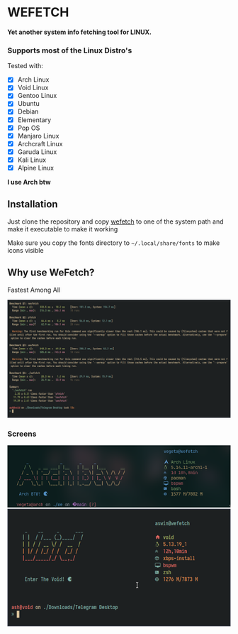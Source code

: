 # WEFETCH
**Yet another system info fetching tool for LINUX.**

### Supports most of the Linux Distro's
Tested with:
- [x] Arch Linux
- [x] Void Linux
- [x] Gentoo Linux
- [x] Ubuntu
- [x] Debian
- [x] Elementary
- [x] Pop OS
- [x] Manjaro Linux
- [x] Archcraft Linux
- [x] Garuda Linux
- [x] Kali Linux
- [x] Alpine Linux

**I use Arch btw**


## Installation

Just clone the repository and copy [wefetch](https://github.com/vegetaxd/wefetch/blob/main/wefetch) to one of the system path and make it executable to make it working

Make sure you copy the fonts directory to ``~/.local/share/fonts`` to make icons visible

## Why use WeFetch?

Fastest Among All

![alt text](https://github.com/VegetaxD/wefetch/blob/main/screens/fastest.png)
### Screens
![alt text](https://github.com/VegetaxD/wefetch/blob/main/screens/arch.png)
![alt text](https://github.com/VegetaxD/wefetch/blob/main/screens/void.png)

